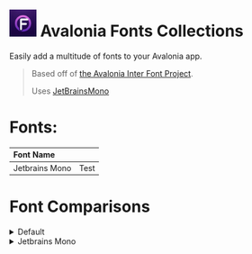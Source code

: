 # <img src="/assets/Fonts.Avalonia_Logo.png" width="48"> Avalonia Fonts Collections

Easily add a multitude of fonts to your Avalonia app.

> Based off
> of [the Avalonia Inter Font Project](https://github.com/AvaloniaUI/Avalonia/tree/master/src/Avalonia.Fonts.Inter).
>
> Uses [JetBrainsMono](https://github.com/JetBrains/JetBrainsMono)

# Fonts:

| Font Name       |                      |
|:----------------|---------------------:|
| Jetbrains Mono  |                 Test |

# Font Comparisons

<details>
  <summary>Default</summary>
  <img src="/assets/fonts/Default.png">
</details>

<details>
  <summary>Jetbrains Mono</summary>
  <img src="/assets/fonts/JetbrainsMono.png">
</details>
